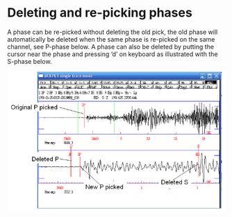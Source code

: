 # Deleting and re-picking phases

A phase can be re-picked without deleting the old pick, the old phase will automatically be deleted when the same phase is re-picked on the same channel, see P-phase below. A phase can also be deleted by putting the cursor near the phase and pressing ‘d’ on keyboard as illustrated with the S-phase below.

![](/assets/seisan-tutorial-022.png)



